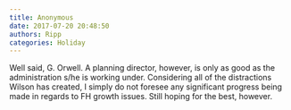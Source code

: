 ```yaml
---
title: Anonymous
date: 2017-07-20 20:48:50
authors: Ripp
categories: Holiday
---
```


 Well said, G. Orwell. A planning director, however, is only as good as the administration s/he is working under. Considering all of the distractions Wilson has created, I simply do not foresee any significant progress being made in regards to FH growth issues. Still hoping for the best, however.